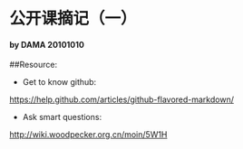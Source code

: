 # 公开课摘记（一）
#### by DAMA 20101010

##Resource:
- Get to know github:

https://help.github.com/articles/github-flavored-markdown/

- Ask smart questions:

http://wiki.woodpecker.org.cn/moin/5W1H